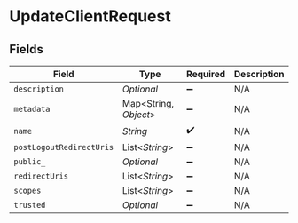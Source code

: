 # UpdateClientRequest


## Fields

| Field                    | Type                     | Required                 | Description              |
| ------------------------ | ------------------------ | ------------------------ | ------------------------ |
| `description`            | *Optional<String>*       | :heavy_minus_sign:       | N/A                      |
| `metadata`               | Map<String, *Object*>    | :heavy_minus_sign:       | N/A                      |
| `name`                   | *String*                 | :heavy_check_mark:       | N/A                      |
| `postLogoutRedirectUris` | List<*String*>           | :heavy_minus_sign:       | N/A                      |
| `public_`                | *Optional<Boolean>*      | :heavy_minus_sign:       | N/A                      |
| `redirectUris`           | List<*String*>           | :heavy_minus_sign:       | N/A                      |
| `scopes`                 | List<*String*>           | :heavy_minus_sign:       | N/A                      |
| `trusted`                | *Optional<Boolean>*      | :heavy_minus_sign:       | N/A                      |